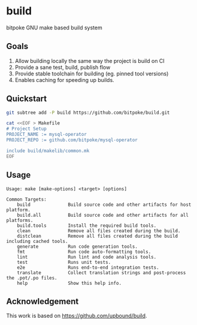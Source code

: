 # build
bitpoke GNU make based build system

## Goals

1. Allow building locally the same way the project is build on CI
2. Provide a sane test, build, publish flow
3. Provide stable toolchain for building (eg. pinned tool versions)
4. Enables caching for speeding up builds.

## Quickstart

```sh
git subtree add -P build https://github.com/bitpoke/build.git

cat <<EOF > Makefile
# Project Setup
PROJECT_NAME := mysql-operator
PROJECT_REPO := github.com/bitpoke/mysql-operator

include build/makelib/common.mk
EOF
```

## Usage

```
Usage: make [make-options] <target> [options]

Common Targets:
    build              Build source code and other artifacts for host platform.
    build.all          Build source code and other artifacts for all platforms.
    build.tools        Install the required build tools.
    clean              Remove all files created during the build.
    distclean          Remove all files created during the build including cached tools.
    generate           Run code generation tools.
    fmt                Run code auto-formatting tools.
    lint               Run lint and code analysis tools.
    test               Runs unit tests.
    e2e                Runs end-to-end integration tests.
    translate          Collect translation strings and post-process the .pot/.po files.
    help               Show this help info.
```

## Acknowledgement

This work is based on https://github.com/upbound/build.

